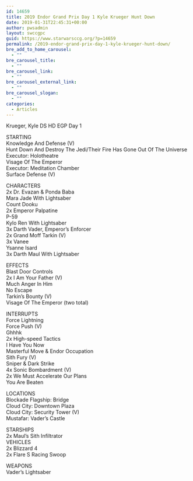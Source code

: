 ```yaml
---
id: 14659
title: 2019 Endor Grand Prix Day 1 Kyle Krueger Hunt Down
date: 2019-01-31T22:45:31+00:00
author: pwsadmin
layout: swccgpc
guid: https://www.starwarsccg.org/?p=14659
permalink: /2019-endor-grand-prix-day-1-kyle-krueger-hunt-down/
bre_add_to_home_carousel:
  - ""
bre_carousel_title:
  - ""
bre_carousel_link:
  - ""
bre_carousel_external_link:
  - ""
bre_carousel_slogan:
  - ""
categories:
  - Articles
---
```

Krueger, Kyle DS HD EGP Day 1

STARTING  
Knowledge And Defense (V)  
Hunt Down And Destroy The Jedi/Their Fire Has Gone Out Of The Universe  
Executor: Holotheatre  
Visage Of The Emperor  
Executor: Meditation Chamber  
Surface Defense (V)

CHARACTERS  
2x Dr. Evazan & Ponda Baba  
Mara Jade With Lightsaber  
Count Dooku  
2x Emperor Palpatine  
P-59  
Kylo Ren With Lightsaber  
3x Darth Vader, Emperor&#8217;s Enforcer  
2x Grand Moff Tarkin (V)  
3x Vanee  
Ysanne Isard  
3x Darth Maul With Lightsaber

EFFECTS  
Blast Door Controls  
2x I Am Your Father (V)  
Much Anger In Him  
No Escape  
Tarkin&#8217;s Bounty (V)  
Visage Of The Emperor (two total)

INTERRUPTS  
Force Lightning  
Force Push (V)  
Ghhhk  
2x High-speed Tactics  
I Have You Now  
Masterful Move & Endor Occupation  
Sith Fury (V)  
Sniper & Dark Strike  
4x Sonic Bombardment (V)  
2x We Must Accelerate Our Plans  
You Are Beaten

LOCATIONS  
Blockade Flagship: Bridge  
Cloud City: Downtown Plaza  
Cloud City: Security Tower (V)  
Mustafar: Vader&#8217;s Castle

STARSHIPS  
2x Maul&#8217;s Sith Infiltrator  
VEHICLES  
2x Blizzard 4  
2x Flare S Racing Swoop

WEAPONS  
Vader&#8217;s Lightsaber